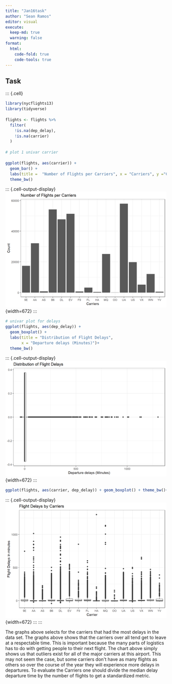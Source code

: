 ```yaml
---
title: "Jan16task"
author: "Sean Ramos"
editor: visual
execute:
  keep-md: true
  warning: false
format:
  html:
    code-fold: true
    code-tools: true
---
```




## Task


::: {.cell}

```{.r .cell-code}
library(nycflights13)
library(tidyverse)

flights <- flights %>%
  filter(
    !is.na(dep_delay),
    !is.na(carrier)
  )

# plot 1 univar carrier

ggplot(flights, aes(carrier)) + 
  geom_bar() +
  labs(title =  "Number of Flights per Carriers", x = "Carriers", y ="Count")+
  theme_bw()
```

::: {.cell-output-display}
![](flights_files/figure-html/unnamed-chunk-1-1.png){width=672}
:::

```{.r .cell-code}
# univar plot for delays
ggplot(flights, aes(dep_delay)) + 
  geom_boxplot() +
  labs(title = "Distribution of Flight Delays",
       x = "Departure delays (Minutes)")+
  theme_bw()
```

::: {.cell-output-display}
![](flights_files/figure-html/unnamed-chunk-1-2.png){width=672}
:::

```{.r .cell-code}
ggplot(flights, aes(carrier, dep_delay)) + geom_boxplot() + theme_bw()+ labs(title ="Flight Delays by Carriers", x = "Carrier", y = "Flight Delays in minutes")
```

::: {.cell-output-display}
![](flights_files/figure-html/unnamed-chunk-1-3.png){width=672}
:::
:::


The graphs above selects for the carriers that had the most delays in the data set. The graphs above shows that the carriers over all tend get to leave at a respectable time. This is important because the many parts of logistics has to do with getting people to their next flight. The chart above simply shows us that outliers exist for all of the major carriers at this airport. This may not seem the case, but some carriers don't have as many flights as others so over the course of the year they will experience more delays in departures. To evaluate the Carriers one should divide the median delay departure time by the number of flights to get a standardized metric.
